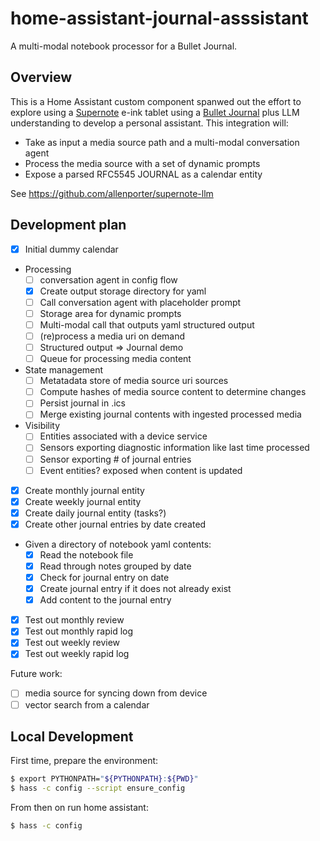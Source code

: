 # home-assistant-journal-asssistant

A multi-modal notebook processor for a Bullet Journal.

## Overview

This is a Home Assistant custom component spanwed out the effort to
explore using a [Supernote](https://supernote.com/) e-ink tablet using a [Bullet Journal](https://www.youtube.com/watch?v=fm15cmYU0IM) plus
LLM understanding to develop a personal assistant. This integration will:

- Take as input a media source path and a multi-modal conversation agent
- Process the media source with a set of dynamic prompts
- Expose a parsed RFC5545 JOURNAL as a calendar entity

See https://github.com/allenporter/supernote-llm

## Development plan

- [x] Initial dummy calendar
- Processing
  - [ ] conversation agent in config flow
  - [x] Create output storage directory for yaml
  - [ ] Call conversation agent with placeholder prompt
  - [ ] Storage area for dynamic prompts
  - [ ] Multi-modal call that outputs yaml structured output
  - [ ] (re)process a media uri on demand
  - [ ] Structured output => Journal demo
  - [ ] Queue for processing media content
- State management
  - [ ] Metatadata store of media source uri sources
  - [ ] Compute hashes of media source content to determine changes
  - [ ] Persist journal in .ics
  - [ ] Merge existing journal contents with ingested processed media
- Visibility
  - [ ] Entities associated with a device service
  - [ ] Sensors exporting diagnostic information like last time processed
  - [ ] Sensor exporting # of journal entries
  - [ ] Event entities? exposed when content is updated
- [x] Create monthly journal entity
- [x] Create weekly journal entity
- [x] Create daily journal entity (tasks?)
- [x] Create other journal entries by date created
- Given a directory of notebook yaml contents:
  - [x] Read the notebook file
  - [x] Read through notes grouped by date
  - [x] Check for journal entry on date
  - [x] Create journal entry if it does not already exist
  - [x] Add content to the journal entry
- [x] Test out monthly review
- [x] Test out monthly rapid log
- [x] Test out weekly review
- [x] Test out weekly rapid log

Future work:

- [ ] media source for syncing down from device
- [ ] vector search from a calendar

## Local Development

First time, prepare the environment:

```bash
$ export PYTHONPATH="${PYTHONPATH}:${PWD}"
$ hass -c config --script ensure_config
```

From then on run home assistant:

```bash
$ hass -c config
```
